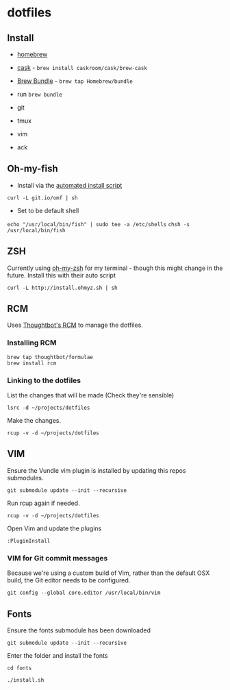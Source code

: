 # dotfiles

## Install 

- [homebrew](http://brew.sh)
- [cask](http://caskroom.io) - `brew install caskroom/cask/brew-cask`
- [Brew Bundle](https://github.com/Homebrew/homebrew-bundle) - `brew tap Homebrew/bundle`
- run `brew bundle`

- git
- tmux
- vim
- ack

## Oh-my-fish

 - Install via the [automated install script](https://github.com/fish-shell/oh-my-fish#install)

`curl -L git.io/omf | sh`

- Set to be default shell

`echo "/usr/local/bin/fish" | sudo tee -a /etc/shells`
`chsh -s /usr/local/bin/fish`

## ZSH

Currently using [oh-my-zsh](https://github.com/robbyrussell/oh-my-zsh) for my terminal - though this might change in the future. Install this with their auto script

    curl -L http://install.ohmyz.sh | sh

## RCM

Uses [Thoughtbot's RCM](http://robots.thoughtbot.com/rcm-for-rc-files-in-dotfiles-repos) to manage the dotfiles.

### Installing RCM

    brew tap thoughtbot/formulae
    brew install rcm
    

### Linking to the dotfiles

List the changes that will be made (Check they're sensible)

    lsrc -d ~/projects/dotfiles
  
Make the changes.

    rcup -v -d ~/projects/dotfiles


## VIM

Ensure the Vundle vim plugin is installed by updating this repos submodules.

    git submodule update --init --recursive
    
Run rcup again if needed. 

    rcup -v -d ~/projects/dotfiles
   
Open Vim and update the plugins

    :PluginInstall
    
### VIM for Git commit messages

Because we're using a custom build of Vim, rather than the default OSX build, the Git editor needs to be configured.

    git config --global core.editor /usr/local/bin/vim
    
## Fonts

Ensure the fonts submodule has been downloaded

    git submodule update --init --recursive

Enter the folder and install the fonts

    cd fonts

    ./install.sh


